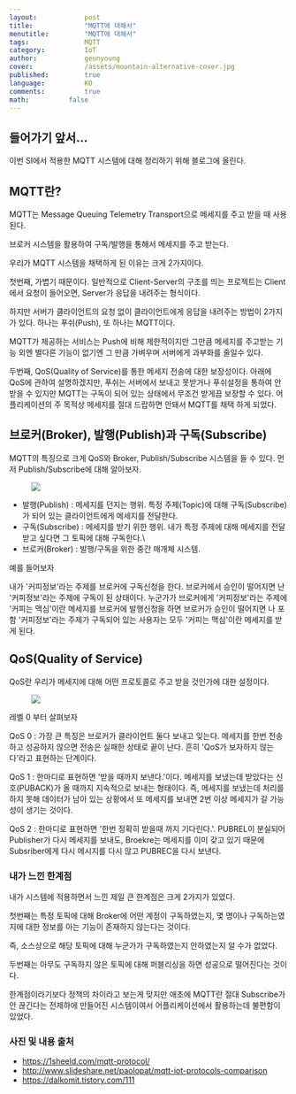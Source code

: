 ```yaml
---
layout:            post
title:             "MQTT에 대해서"
menutitle:         "MQTT에 대해서"
tags:              MQTT
category:          IoT
author:            geunyoung
cover:             /assets/mountain-alternative-cover.jpg
published:         true
language:          KO
comments:          true
math:		   false
---
```


## 들어가기 앞서...

이번 SI에서 적용한 MQTT 시스템에 대해 정리하기 위해 블로그에 올린다.

## MQTT란?

MQTT는 Message Queuing Telemetry Transport으로 메세지를 주고 받을 때 사용된다. 

브로커 시스템을 활용하여 구독/발행을 통해서 메세지를 주고 받는다.

우리가 MQTT 시스템을 채택하게 된 이유는 크게 2가지이다.


첫번째, 가볍기 때문이다. 일반적으로 Client-Server의 구조를 띄는 프로젝트는 Client에서 요청이 들어오면, Server가 응답을 내려주는 형식이다.

하지만 서버가 클라이언트의 요청 없이 클라이언트에게 응답을 내려주는 방법이 2가지가 있다. 하나는 푸쉬(Push), 또 하나는 MQTT이다.

MQTT가 제공하는 서비스는 Push에 비해 제한적이지만 그만큼 메세지를 주고받는 기능 외엔 별다른 기능이 없기엔 그 만큼 가벼우며 서버에게 과부화를 줄일수 있다.


두번째, QoS(Quality of Service)를 통한 메세지 전송에 대한 보장성이다. 아래에 QoS에 관하여 설명하겠지만, 푸쉬는 서버에서 보내고 못받거나 푸쉬설정을 통하여 안받을 수 있지만 MQTT는 구독이 되어 있는 상태에서 무조건 받게끔 보장할 수 있다. 어플리케이션의 주 목적상 메세지를 절대 드랍하면 안돼서 MQTT를 채택 하게 되었다.



## 브로커(Broker), 발행(Publish)과 구독(Subscribe)

MQTT의 특징으로 크게 QoS와 Broker, Publish/Subscribe 시스템을 들 수 있다. 먼저 Publish/Subscribe에 대해 알아보자.

<aside>
<figure>
<img src="{{ "/media/img/IoT/iot.png" | absolute_url }}" />
</figure>
</aside>

 - 발행(Publish) : 메세지를 던지는 행위. 특정 주제(Topic)에 대해 구독(Subscribe)가 되어 있는 클라이언트에게 메세지를 전달한다.
 - 구독(Subscribe) : 메세지를 받기 위한 행위. 내가 특정 주제에 대해 메세지를 전달 받고 싶다면 그 토픽에 대해 구독한다.\
 - 브로커(Broker) : 발행/구독을 위한 중간 매개체 시스템.
 
 
 예를 들어보자
 
 내가 '커피정보'라는 주제를 브로커에 구독신청을 한다. 브로커에서 승인이 떨어지면 난 '커피정보'라는 주제에 구독이 된 상태이다. 누군가가 브로커에게 '커피정보'라는 주제에 '커피는 맥심'이란 메세지를 브로커에 발행신청을 하면 브로커가 승인이 떨어지면 나 포함 '커피정보'라는 주제가 구독되어 있는 사용자는 모두 '커피는 맥심'이란 메세지를 받게 된다.



## QoS(Quality of Service)


QoS란 우리가 메세지에 대해 어떤 프로토콜로 주고 받을 것인가에 대한 설정이다.


<aside>
<figure>
<img src="{{ "/media/img/IoT/iot2.PNG" | absolute_url }}" />
</figure>
</aside>


레벨 0 부터 살펴보자

QoS 0 : 가장 큰 특징은 브로커가 클라이언트 둘다 보내고 잊는다. 메세지를 한번 전송하고 성공하지 않으면 전송은 실패한 상태로 끝이 난다. 흔히 'QoS가 보자하지 않는다'라고 표현하는 단계이다.

QoS 1 : 한마디로 표현하면 '받을 때까지 보낸다.'이다. 메세지를 보냈는데 받았다는 신호(PUBACK)가 올 때까지 지속적으로 보내는 형태이다. 즉, 메세지를 보냈는데 처리를 하지 못해 데이터가 남아 있는 상황에서 또 메세지를 보내면 2번 이상 메세지가 갈 가능성이 생기는 것이다.

QoS 2 : 한마디로 표현하면 '한번 정확히 받을때 까지 기다린다.'. PUBREL이 분실되어 Publisher가 다시 메세지를 보내도, Broekre는 메세지를 이미 갖고 있기 때문에 Subsriber에게 다시 메시지를 다시 않고 PUBREC을 다시 보낸다.
  
### 내가 느낀 한계점

내가 시스템에 적용하면서 느낀 제일 큰 한계점은 크게 2가지가 있었다.

첫번째는 특정 토픽에 대해 Broker에 어떤 계정이 구독하였는지, 몇 명이나 구독하는였지에 대한 정보를 아는 기능이 존재하지 않는다는 것이다.

즉, 소스상으로 해당 토픽에 대해 누군가가 구독하였는지 안하였는지 알 수가 없었다.

두번째는 아무도 구독하지 않은 토픽에 대해 퍼블리싱을 하면 성공으로 떨어진다는 것이다. 

한계점이라기보다 정책의 차이라고 보는게 맞지만 애초에 MQTT란 절대 Subscribe가 안 끊긴다는 전제하에 만들어진 시스템이여서 어플리케이션에서 활용하는데 불편함이 있었다.



### 사진 및 내용 출처

- https://1sheeld.com/mqtt-protocol/
- http://www.slideshare.net/paolopat/mqtt-iot-protocols-comparison
- https://dalkomit.tistory.com/111

